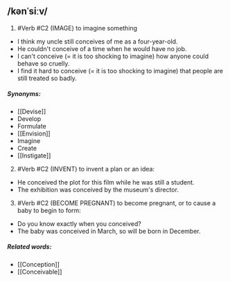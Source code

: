 ## /kənˈsiːv/ 
1. #Verb 
#C2 
(IMAGE)
to imagine something

- I think my uncle still conceives of me as a four-year-old.
- He couldn't conceive of a time when he would have no job.
- I can't conceive (= it is too shocking to imagine) how anyone could behave so cruelly.
- I find it hard to conceive (= it is too shocking to imagine) that people are still treated so badly.

##### Synonyms:
- [[Devise]]
- Develop
- Formulate
- [[Envision]]
- Imagine
- Create
- [[Instigate]]

2. #Verb 
#C2
(INVENT)
to invent a plan or an idea:

- He conceived the plot for this film while he was still a student.
- The exhibition was conceived by the museum's director.

3. #Verb 
#C2 
(BECOME PREGNANT)
to become pregnant, or to cause a baby to begin to form:

- Do you know exactly when you conceived?
- The baby was conceived in March, so will be born in December.

##### Related words:
- [[Conception]]
- [[Conceivable]]